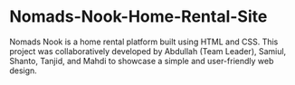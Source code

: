 # Nomads-Nook-Home-Rental-Site
Nomads Nook is a home rental platform built using HTML and CSS. This project was collaboratively developed by Abdullah (Team Leader), Samiul, Shanto, Tanjid, and Mahdi to showcase a simple and user-friendly web design. 
